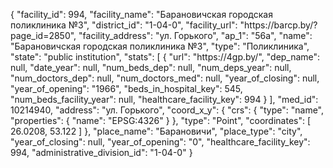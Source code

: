 {
    "facility_id": 994,
    "facility_name": "Барановичская городская поликлиника №3",
    "district_id": "1-04-0",
    "facility_url": "https:\/\/barcp.by\/?page_id=2850",
    "facility_address": "ул. Горького",
    "ap_1": "56а",
    "name": "Барановичская городская поликлиника №3",
    "type": "Поликлиника",
    "state": "public institution",
    "stats": [
        {
            "url": "https:\/\/4gp.by\/",
            "dep_name": null,
            "date_year": null,
            "num_beds_dep": null,
            "num_deps_year": null,
            "num_doctors_dep": null,
            "num_doctors_med": null,
            "year_of_closing": null,
            "year_of_opening": "1966",
            "beds_in_hospital_key": 545,
            "num_beds_facility_year": null,
            "healthcare_facility_key": 994
        }
    ],
    "med_id": 10214940,
    "address": "ул. Горького",
    "coord_x_y": {
        "crs": {
            "type": "name",
            "properties": {
                "name": "EPSG:4326"
            }
        },
        "type": "Point",
        "coordinates": [
            26.0208,
            53.122
        ]
    },
    "place_name": "Барановичи",
    "place_type": "city",
    "year_of_closing": null,
    "year_of_opening": "0",
    "healthcare_facility_key": 994,
    "administrative_division_id": "1-04-0"
}